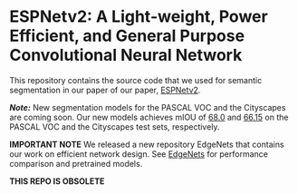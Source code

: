 #  ESPNetv2: A Light-weight, Power Efficient, and General Purpose Convolutional Neural Network

This repository contains the source code that we used for semantic segmentation in our paper of our paper, [ESPNetv2](https://arxiv.org/abs/1811.11431).

***Note:*** New segmentation models for the PASCAL VOC and the Cityscapes are coming soon. Our new models achieves mIOU of [68.0](http://host.robots.ox.ac.uk:8080/anonymous/DAMVRR.html) and [66.15](https://www.cityscapes-dataset.com/anonymous-results/?id=2267c613d55dd75d5301850c913b1507bf2f10586ca73eb8ebcf357cdcf3e036) on the PASCAL VOC and the Cityscapes test sets, respectively. 

**IMPORTANT NOTE** We released a new repository EdgeNets that contains our work on efficient network design. See [EdgeNets](https://github.com/sacmehta/EdgeNets/) for performance comparison and pretrained models.

**THIS REPO IS OBSOLETE**
